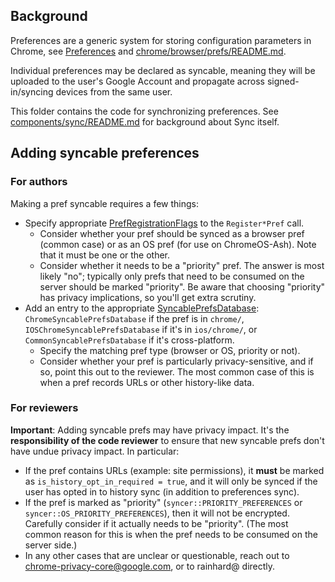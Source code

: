## Background

Preferences are a generic system for storing configuration parameters in Chrome,
see [Preferences] and [chrome/browser/prefs/README.md].

Individual preferences may be declared as syncable, meaning they will be
uploaded to the user's Google Account and propagate across signed-in/syncing
devices from the same user.

This folder contains the code for synchronizing preferences. See
[components/sync/README.md] for background about Sync itself.

## Adding syncable preferences

### For authors

Making a pref syncable requires a few things:
* Specify appropriate [PrefRegistrationFlags] to the `Register*Pref` call.
  * Consider whether your pref should be synced as a browser pref (common case)
    or as an OS pref (for use on ChromeOS-Ash). Note that it must be one or the
    other.
  * Consider whether it needs to be a "priority" pref. The answer is most likely
    "no"; typically only prefs that need to be consumed on the server should be
    marked "priority". Be aware that choosing "priority" has privacy
    implications, so you'll get extra scrutiny.
* Add an entry to the appropriate [SyncablePrefsDatabase]:
  `ChromeSyncablePrefsDatabase` if the pref is in `chrome/`,
  `IOSChromeSyncablePrefsDatabase` if it's in `ios/chrome/`, or
  `CommonSyncablePrefsDatabase` if it's cross-platform.
  * Specify the matching pref type (browser or OS, priority or not).
  * Consider whether your pref is particularly privacy-sensitive, and if so,
    point this out to the reviewer. The most common case of this is when a pref
    records URLs or other history-like data.

### For reviewers

**Important**: Adding syncable prefs may have privacy impact. It's the
  **responsibility of the code reviewer** to ensure that new syncable prefs
  don't have undue privacy impact. In particular:
* If the pref contains URLs (example: site permissions), it **must** be marked
  as `is_history_opt_in_required = true`, and it will only be synced if the
  user has opted in to history sync (in addition to preferences sync).
* If the pref is marked as "priority" (`syncer::PRIORITY_PREFERENCES` or
  `syncer::OS_PRIORITY_PREFERENCES`), then it will not be encrypted. Carefully
  consider if it actually needs to be "priority". (The most common reason for
  this is when the pref needs to be consumed on the server side.)
* In any other cases that are unclear or questionable, reach out to
  chrome-privacy-core@google.com, or to rainhard@ directly.

[Preferences]: https://www.chromium.org/developers/design-documents/preferences/
[chrome/browser/prefs/README.md]: ../../chrome/browser/prefs/README.md
[components/sync/README.md]: ../../components/sync/README.md
[PrefRegistrationFlags]: https://source.chromium.org/chromium/chromium/src/+/main:components/pref_registry/pref_registry_syncable.h?q=PrefRegistrationFlags
[SyncablePrefsDatabase]: https://source.chromium.org/chromium/chromium/src/+/refs/heads/main:components/sync_preferences/syncable_prefs_database.h
